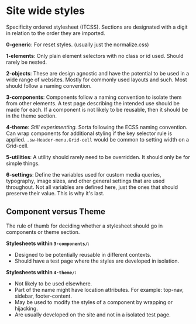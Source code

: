 # Site wide styles

Specificity ordered stylesheet (ITCSS).  Sections are designated with a digit
in relation to the order they are imported. 

**0-generic**: For reset styles. (usually just the normalize.css)

**1-elements**: Only plain element selectors with no class or id used. Should
rarely be nested.

**2-objects**: These are design agnostic and have the potential to be used in a
wide range of websites.  Mostly for commonly used layouts and such. Most should
follow a naming convention.

**3-components**: Components follow a naming convention to isolate them from
other elements. A test page describing the intended use should be made for
each. If a component is not likely to be reusable, then it should be in the
theme section.

**4-theme**: *Still experimenting.* Sorta following the ECSS naming convention.
Can wrap components for additional styling if the key selector rule is applied.
`.sw-Header-menu.Grid-cell` would be common to setting width on a Grid-cell.

**5-utilities**: A utility should rarely need to be overridden. It should only
be for simple things.

**6-settings**:  Define the variables used for custom media queries,
typography, image sizes, and other general settings that are used throughout.
Not all variables are defined here, just the ones that should preserve their
value.  This is why it's last. 


## Component versus Theme

The rule of thumb for deciding whether a stylesheet should go in components or
theme section.

**Stylesheets within `3-components/`:**

* Designed to be potentially reusable in different contexts.
* Should have a test page where the styles are developed in isolation.


**Stylesheets within `4-theme/`:**

* Not likely to be used elsewhere.
* Part of the name might have location attributes. For example: top-nav,
  sidebar, footer-content.
* May be used to modify the styles of a component by wrapping or hijacking.
* Are usually developed on the site and not in a isolated test page.

